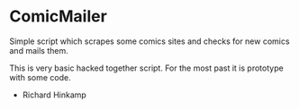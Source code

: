 ComicMailer
===========

Simple script which scrapes some comics sites and checks for new comics and mails them.

This is very basic hacked together script. For the most past it is prototype with some code.

- Richard Hinkamp
